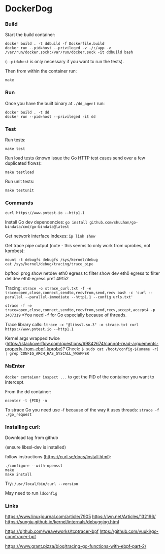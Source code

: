 # DockerDog

### Build
Start the build container:
```
docker build . -t ddbuild -f Dockerfile.build
docker run --pid=host --privileged -v ./:/app -v /var/run/docker.sock:/var/run/docker.sock -it ddbuild bash
```
(`--pid=host` is only necessary if you want to run the tests).

Then from within the container run:
```
make
```

### Run
Once you have the built binary at `./dd_agent` run:

```
docker build . -t dd
docker run --pid=host --privileged -it dd
```

### Test
Run tests:
```
make test
```

Run load tests (known issue the Go HTTP test cases send over a few duplicated flows):
```
make testload
```

Run unit tests:
```
make testunit
```

### Commands

`curl https://www.pntest.io --http1.1`

Install Go dev dependencies:
`go install github.com/shuLhan/go-bindata/cmd/go-bindata@latest`

Get network interface indexes:
`ip link show`

Get trace pipe output (note - this seems to only work from uprobes, not kprobes):
```
mount -t debugfs debugfs /sys/kernel/debug
cat /sys/kernel/debug/tracing/trace_pipe
```

bpftool prog show netdev eth0 egress
tc filter show dev eth0 egress
tc filter del dev eth0 egress pref 49152

Tracing:
`strace -o strace_curl.txt -f -e trace=open,close,connect,sendto,recvfrom,send,recv bash -c 'curl --parallel --parallel-immediate --http1.1 --config urls.txt'`

`strace -f -e trace=open,close,connect,sendto,recvfrom,send,recv,accept,accept4 -p 3437319`
*You need `-f` for Go especially because of threads.

Trace library calls:
`ltrace -x "@libssl.so.3" -o strace.txt curl https://www.pntest.io --http1.1`

Kernel args wrapped twice (https://stackoverflow.com/questions/69842674/cannot-read-arguements-properly-from-ebpf-kprobe)? Check:
`$ sudo cat /boot/config-$(uname -r) | grep CONFIG_ARCH_HAS_SYSCALL_WRAPPER`

### NsEnter
`docker contaienr inspect ...` to get the PID of the container you want to intercept.

From the dd container:
```
nsenter -t {PID} -n
```

To strace Go you need use -f because of the way it uses threads:
`strace -f ./go_request`

### Installing curl:

Download tag from github

(ensure libssl-dev is installed)

follow instructions (https://curl.se/docs/install.html):
```
./configure --with-openssl
make
make install
```

Try: `/usr/local/bin/curl --version`

May need to run `ldconfig`

### Links
https://www.linuxjournal.com/article/7905
https://lwn.net/Articles/132196/
https://sungju.github.io/kernel/internals/debugging.html

https://github.com/weaveworks/tcptracer-bpf
https://github.com/yuuki/go-conntracer-bpf

https://www.grant.pizza/blog/tracing-go-functions-with-ebpf-part-2/
